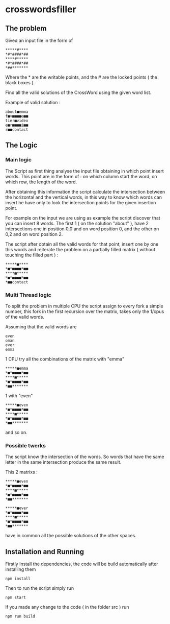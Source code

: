 # crosswordsfiller

## The problem

Gived an input file in the form of
```
*****#****
*#*####*##
****#*****
*#*####*##
*##*******

```

Where the * are the writable points, and the # are the locked points ( the black boxes ).

Find all the valid solutions of the CrossWord using the given word list.

Example of valid solution :
```
about■emma
f■v■■■■e■■
tier■video
e■r■■■■i■■
r■■contact
```

## The Logic

### Main logic

The Script as first thing analyse the input file obtaining in which point insert words.
This point are in the form of : on which column start the word, on which row, the length of the word.

After obtaining this information the script calculate the intersection between the horizontal and the vertical words, in this way to know which words can insert he have only to look the intersection points for the given insertion point.

For example on the input we are using as example the script discover that you can insert 8 words.
The first 1 ( on the solution "about" ), have 2 intersections one in position 0,0 and on word position 0, and the other on 0,2 and on word position 2.

The script after obtain all the valid words for that point, insert one by one this words and reiterate the problem on a partially filled matrix ( without touching the filled part ) :

```
*****■****
*■*■■■■*■■
****■*****
*■*■■■■*■■
*■■contact
```

### Multi Thread logic

To split the problem in multiple CPU the script assign to every fork a simple number, this fork in the first recursion over the matrix, takes only the 1/cpus of the valid words.

Assuming that the valid words are

```
even
oman
ever
emma
```

1 CPU try all the combinations of the matrix with "emma"

```
*****■emma
*■*■■■■*■■
****■*****
*■*■■■■*■■
*■■*******
```

1 with "even"

```
*****■even
*■*■■■■*■■
****■*****
*■*■■■■*■■
*■■*******
```

and so on.


### Possible twerks

The script know the intersection of the words. So words that have the same letter in the same intersection produce the same result.

This 2 matrixs :

```
*****■even
*■*■■■■*■■
****■*****
*■*■■■■*■■
*■■*******
```

```
*****■ever
*■*■■■■*■■
****■*****
*■*■■■■*■■
*■■*******
```

have in common all the possible solutions of the other spaces.

## Installation and Running

Firstly Install the dependencies, the code will be build automatically after installing them
```
npm install
```

Then to run the script simply run
```
npm start
```


If you made any change to the code ( in the folder src ) run
```
npm run build
```
